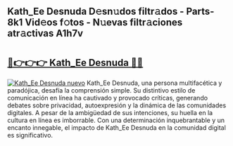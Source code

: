 ## Kath_Ee Desnuda D𝚎sn𝚞dos filtr𝚊dos - Parts-8k1 Vid𝚎os f𝚘tos - N𝚞evas filtr𝚊ciones atr𝚊ctivas A1h7v

# <h2><a href="http://mb81as.tromn.icu/?c=Kath_Ee+Desnuda">🔗👉👉👉 Kath_Ee Desnuda 🔗🔗</a></h2>

[![Kath_Ee Desnuda nuevo](https://i.imgur.com/pEAQMta.gif)](http://mb81as.tromn.icu/?c=Kath_Ee+Desnuda)
Kath_Ee Desnuda, una persona multifacética y paradójica, desafía la comprensión simple. Su distintivo estilo de comunicación en línea ha cautivado y provocado críticas, generando debates sobre privacidad, autoexpresión y la dinámica de las comunidades digitales. A pesar de la ambigüedad de sus intenciones, su huella en la cultura en línea es imborrable. Con una determinación inquebrantable y un encanto innegable, el impacto de Kath_Ee Desnuda en la comunidad digital es significativo.
